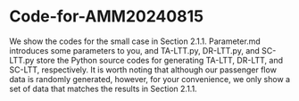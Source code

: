 # Code-for-AMM20240815
We show the codes for the small case in Section 2.1.1.
Parameter.md introduces some parameters to you, and TA-LTT.py, DR-LTT.py, and SC-LTT.py store the Python source codes for generating TA-LTT, DR-LTT, and SC-LTT, respectively.
It is worth noting that although our passenger flow data is randomly generated, however, for your convenience, we only show a set of data that matches the results in Section 2.1.1.
